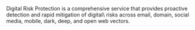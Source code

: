 Digital Risk Protection is a comprehensive service that provides proactive detection and rapid mitigation of digital\ 
risks across email, domain, social media, mobile, dark, deep, and open web vectors. 